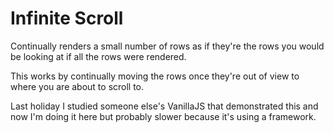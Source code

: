 # Infinite Scroll

Continually renders a small number of rows as if they're the rows you would be looking at if all the rows were rendered.

This works by continually moving the rows once they're out of view to where you are about to scroll to.

Last holiday I studied someone else's VanillaJS that demonstrated this and now I'm doing it here but probably slower because it's using a framework.
